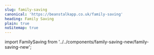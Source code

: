 ```yaml
---
slug: family-saving
canonical: 'https://beanstalkapp.co.uk/family-saving'
heading: Family Saving
plain: true
noSitemap: true
---
```

import FamilySaving from '../../components/family-saving-new/family-saving-new';

<FamilySaving/>